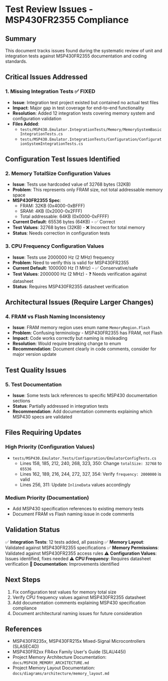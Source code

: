 # Test Review Issues - MSP430FR2355 Compliance

## Summary

This document tracks issues found during the systematic review of unit and integration
tests against MSP430FR2355 documentation and coding standards.

## Critical Issues Addressed

### 1. Missing Integration Tests ✅ FIXED

- **Issue**: Integration test project existed but contained no actual test files
- **Impact**: Major gap in test coverage for end-to-end functionality
- **Resolution**: Added 12 integration tests covering memory system and configuration validation
- **Files Added**:
  - `tests/MSP430.Emulator.IntegrationTests/Memory/MemorySystemBasicIntegrationTests.cs`
  - `tests/MSP430.Emulator.IntegrationTests/Configuration/ConfigurationSystemIntegrationTests.cs`

## Configuration Test Issues Identified

### 2. Memory TotalSize Configuration Values

- **Issue**: Tests use hardcoded value of 32768 bytes (32KB)
- **Problem**: This represents only FRAM size, not total addressable memory space
- **MSP430FR2355 Spec**:
  - FRAM: 32KB (0x4000-0xBFFF)
  - SRAM: 4KB (0x2000-0x2FFF)
  - Total addressable: 64KB (0x0000-0xFFFF)
- **Current Default**: 65536 bytes (64KB) - ✅ Correct
- **Test Values**: 32768 bytes (32KB) - ❌ Incorrect for total memory
- **Status**: Needs correction in configuration tests

### 3. CPU Frequency Configuration Values

- **Issue**: Tests use 2000000 Hz (2 MHz) frequency
- **Problem**: Need to verify this is valid for MSP430FR2355
- **Current Default**: 1000000 Hz (1 MHz) - ✅ Conservative/safe
- **Test Values**: 2000000 Hz (2 MHz) - ❓ Needs verification against datasheet
- **Status**: Requires MSP430FR2355 datasheet verification

## Architectural Issues (Require Larger Changes)

### 4. FRAM vs Flash Naming Inconsistency

- **Issue**: FRAM memory region uses enum name `MemoryRegion.Flash`
- **Problem**: Confusing terminology - MSP430FR2355 has FRAM, not Flash
- **Impact**: Code works correctly but naming is misleading
- **Resolution**: Would require breaking change to enum
- **Recommendation**: Document clearly in code comments, consider for major version update

## Test Quality Issues

### 5. Test Documentation

- **Issue**: Some tests lack references to specific MSP430 documentation sections
- **Status**: Partially addressed in integration tests
- **Recommendation**: Add documentation comments explaining which MSP430 specs are validated

## Files Requiring Updates

### High Priority (Configuration Values)

- `tests/MSP430.Emulator.Tests/Configuration/EmulatorConfigTests.cs`
  - Lines 158, 185, 212, 240, 268, 323, 350: Change `totalSize: 32768` to `65536`
  - Lines 162, 189, 216, 244, 272, 327, 354: Verify `frequency: 2000000` is valid
  - Lines 256, 311: Update `InlineData` values accordingly

### Medium Priority (Documentation)

- Add MSP430 specification references to existing memory tests
- Document FRAM vs Flash naming issue in code comments

## Validation Status

✅ **Integration Tests**: 12 tests added, all passing
✅ **Memory Layout**: Validated against MSP430FR2355 specifications
✅ **Memory Permissions**: Validated against MSP430FR2355 access rules
⚠️ **Configuration Values**: Issues identified, fixes needed
⚠️ **CPU Frequency**: Requires datasheet verification
📝 **Documentation**: Improvements identified

## Next Steps

1. Fix configuration test values for memory total size
2. Verify CPU frequency values against MSP430FR2355 datasheet
3. Add documentation comments explaining MSP430 specification compliance
4. Document architectural naming issues for future consideration

## References

- MSP430FR235x, MSP430FR215x Mixed-Signal Microcontrollers (SLASEC4D)
- MSP430FR2xx FR4xx Family User's Guide (SLAU445I)
- Project Memory Architecture Documentation: `docs/MSP430_MEMORY_ARCHITECTURE.md`
- Project Memory Layout Documentation: `docs/diagrams/architecture/memory_layout.md`
